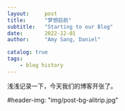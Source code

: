 ```yaml
---
layout:     post
title:      "梦想启航"
subtitle:   "Starting to our Blog"
date:       2022-12-01
author:     "Amy Sang, Daniel"

catalog: true
tags:
    - blog history
---
```


浅浅记录一下，今天我们的博客开张了。

#header-img: "img/post-bg-alitrip.jpg"
